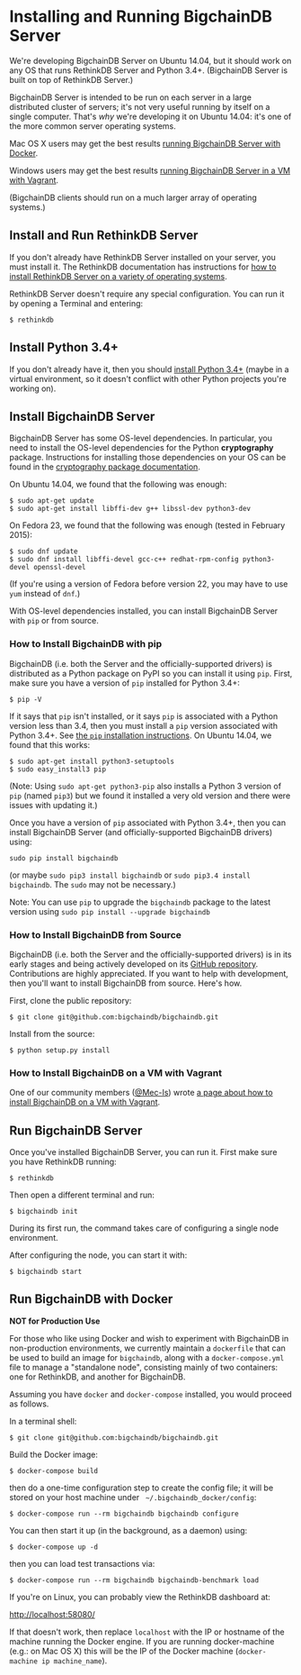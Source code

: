 # Installing and Running BigchainDB Server

We're developing BigchainDB Server on Ubuntu 14.04, but it should work on any OS that runs RethinkDB Server and Python 3.4+. (BigchainDB Server is built on top of RethinkDB Server.)

BigchainDB Server is intended to be run on each server in a large distributed cluster of servers; it's not very useful running by itself on a single computer. That's _why_ we're developing it on Ubuntu 14.04: it's one of the more common server operating systems.

Mac OS X users may get the best results [running BigchainDB Server with Docker](installing-server.html#run-bigchaindb-with-docker).

Windows users may get the best results [running BigchainDB Server in a VM with Vagrant](installing-server.html#how-to-install-bigchaindb-on-a-vm-with-vagrant).

(BigchainDB clients should run on a much larger array of operating systems.)


## Install and Run RethinkDB Server

If you don't already have RethinkDB Server installed on your server, you must install it. The RethinkDB documentation has instructions for [how to install RethinkDB Server on a variety of operating systems](http://rethinkdb.com/docs/install/).

RethinkDB Server doesn't require any special configuration. You can run it by opening a Terminal and entering:
```text
$ rethinkdb
```

## Install Python 3.4+

If you don't already have it, then you should [install Python 3.4+](https://www.python.org/downloads/) (maybe in a virtual environment, so it doesn't conflict with other Python projects you're working on).

## Install BigchainDB Server

BigchainDB Server has some OS-level dependencies. In particular, you need to install the OS-level dependencies for the Python **cryptography** package. Instructions for installing those dependencies on your OS can be found in the [cryptography package documentation](https://cryptography.io/en/latest/installation/).

On Ubuntu 14.04, we found that the following was enough:
```text
$ sudo apt-get update
$ sudo apt-get install libffi-dev g++ libssl-dev python3-dev
```

On Fedora 23, we found that the following was enough (tested in February 2015):
```text
$ sudo dnf update
$ sudo dnf install libffi-devel gcc-c++ redhat-rpm-config python3-devel openssl-devel
```

(If you're using a version of Fedora before version 22, you may have to use `yum` instead of `dnf`.)

With OS-level dependencies installed, you can install BigchainDB Server with `pip` or from source.

### How to Install BigchainDB with pip

BigchainDB (i.e. both the Server and the officially-supported drivers) is distributed as a Python package on PyPI so you can install it using `pip`. First, make sure you have a version of `pip` installed for Python 3.4+:
```text
$ pip -V
```

If it says that `pip` isn't installed, or it says `pip` is associated with a Python version less than 3.4, then you must install a `pip` version associated with Python 3.4+. See [the `pip` installation instructions](https://pip.pypa.io/en/stable/installing/). On Ubuntu 14.04, we found that this works:
```text
$ sudo apt-get install python3-setuptools
$ sudo easy_install3 pip
```
(Note: Using `sudo apt-get python3-pip` also installs a Python 3 version of `pip` (named `pip3`) but we found it installed a very old version and there were issues with updating it.)

Once you have a version of `pip` associated with Python 3.4+, then you can install BigchainDB Server (and officially-supported BigchainDB drivers) using:
```text
sudo pip install bigchaindb
```
(or maybe `sudo pip3 install bigchaindb` or `sudo pip3.4 install bigchaindb`. The `sudo` may not be necessary.)

Note: You can use `pip` to upgrade the `bigchaindb` package to the latest version using `sudo pip install --upgrade bigchaindb`

### How to Install BigchainDB from Source

BigchainDB (i.e. both the Server and the officially-supported drivers) is in its early stages and being actively developed on its [GitHub repository](https://github.com/bigchaindb/bigchaindb). Contributions are highly appreciated. If you want to help with development, then you'll want to install BigchainDB from source. Here's how.

First, clone the public repository:
```text
$ git clone git@github.com:bigchaindb/bigchaindb.git
```

Install from the source:
```text
$ python setup.py install
```

### How to Install BigchainDB on a VM with Vagrant

One of our community members ([@Mec-Is](https://github.com/Mec-iS)) wrote [a page about how to install BigchainDB on a VM with Vagrant](https://gist.github.com/Mec-iS/b84758397f1b21f21700).


## Run BigchainDB Server

Once you've installed BigchainDB Server, you can run it. First make sure you have RethinkDB running:
```text
$ rethinkdb
```

Then open a different terminal and run:
```text
$ bigchaindb init
```

During its first run, the command takes care of configuring a single node environment.


After configuring the node, you can start it with:
```text
$ bigchaindb start
```


## Run BigchainDB with Docker

**NOT for Production Use**

For those who like using Docker and wish to experiment with BigchainDB in non-production environments, we currently maintain a `dockerfile` that can be used to build an image for `bigchaindb`, along with a `docker-compose.yml` file to manage a "standalone node", consisting mainly of two containers: one for RethinkDB, and another for BigchainDB.

Assuming you have `docker` and `docker-compose` installed, you would proceed as follows.

In a terminal shell:
```text
$ git clone git@github.com:bigchaindb/bigchaindb.git
```

Build the Docker image:
```text
$ docker-compose build
```

then do a one-time configuration step to create the config file; it will be
stored on your host machine under ` ~/.bigchaindb_docker/config`:
```text
$ docker-compose run --rm bigchaindb bigchaindb configure
```

You can then start it up (in the background, as a daemon) using:
```text
$ docker-compose up -d
```

then you can load test transactions via:
```text
$ docker-compose run --rm bigchaindb bigchaindb-benchmark load
```

If you're on Linux, you can probably view the RethinkDB dashboard at:

[http://localhost:58080/](http://localhost:58080/)

If that doesn't work, then replace `localhost` with the IP or hostname of the machine running the Docker engine. If you are running docker-machine (e.g.: on Mac OS X) this will be the IP of the Docker machine (`docker-machine ip machine_name`).

